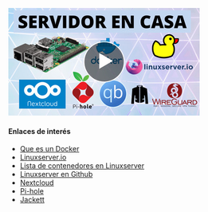 <!--name:Servidor en casa - Parte 0: Introducción_-->
<!--pubdate:2020/09/26_-->
<!--moddate:2020/09/26_-->
<!--icon:raspberry_-->

[![Enlace al video de esta parte.](/static/files/images/guiaraspi_thumbnail.jpg)](https://www.youtube.com/watch?v=LUEv2ELG5yg)

#### Enlaces de interés
* [Que es un Docker](https://opensource.com/resources/what-docker)
* [Linuxserver.io](linuxserver)
* [Lista de contenedores en Linuxserver](https://fleet.linuxserver.io/)
* [Linuxserver en Github](https://github.com/linuxserver/)
* [Nextcloud](https://nextcloud.com/)
* [Pi-hole](https://pi-hole.net/)
* [Jackett](https://github.com/Jackett/Jackett)

